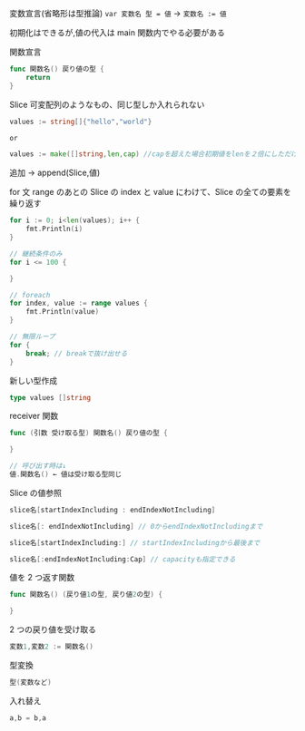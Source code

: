 変数宣言(省略形は型推論)
`var 変数名 型 = 値` → `変数名 := 値`

初期化はできるが,値の代入は main 関数内でやる必要がある

関数宣言

```go
func 関数名() 戻り値の型 {
    return
}
```

Slice 可変配列のようなもの、同じ型しか入れられない

```go
values := string[]{"hello","world"}

or

values := make([]string,len,cap) //capを超えた場合初期値をlenを２倍にしただけのコピーが作られる 10000超えると+1/4
```

追加 → append(Slice,値)

for 文
range のあとの Slice の index と value にわけて、Slice の全ての要素を繰り返す

```go
for i := 0; i<len(values); i++ {
    fmt.Println(i)
}

// 継続条件のみ
for i <= 100 {

}

// foreach
for index, value := range values {
    fmt.Println(value)
}

// 無限ループ
for {
    break; // breakで抜け出せる
}
```

新しい型作成

```go
type values []string
```

receiver 関数

```go
func (引数 受け取る型) 関数名() 戻り値の型 {

}

// 呼び出す時は↓
値.関数名() ← 値は受け取る型同じ

```

Slice の値参照

```go
slice名[startIndexIncluding : endIndexNotIncluding]

slice名[: endIndexNotIncluding] // 0からendIndexNotIncludingまで

slice名[startIndexIncluding:] // startIndexIncludingから最後まで

slice名[:endIndexNotIncluding:Cap] // capacityも指定できる
```

値を 2 つ返す関数

```go
func 関数名() (戻り値1の型, 戻り値2の型) {

}
```

2 つの戻り値を受け取る

```go
変数1,変数2 := 関数名()
```

型変換

```go
型(変数など)
```

入れ替え

```go
a,b = b,a
```